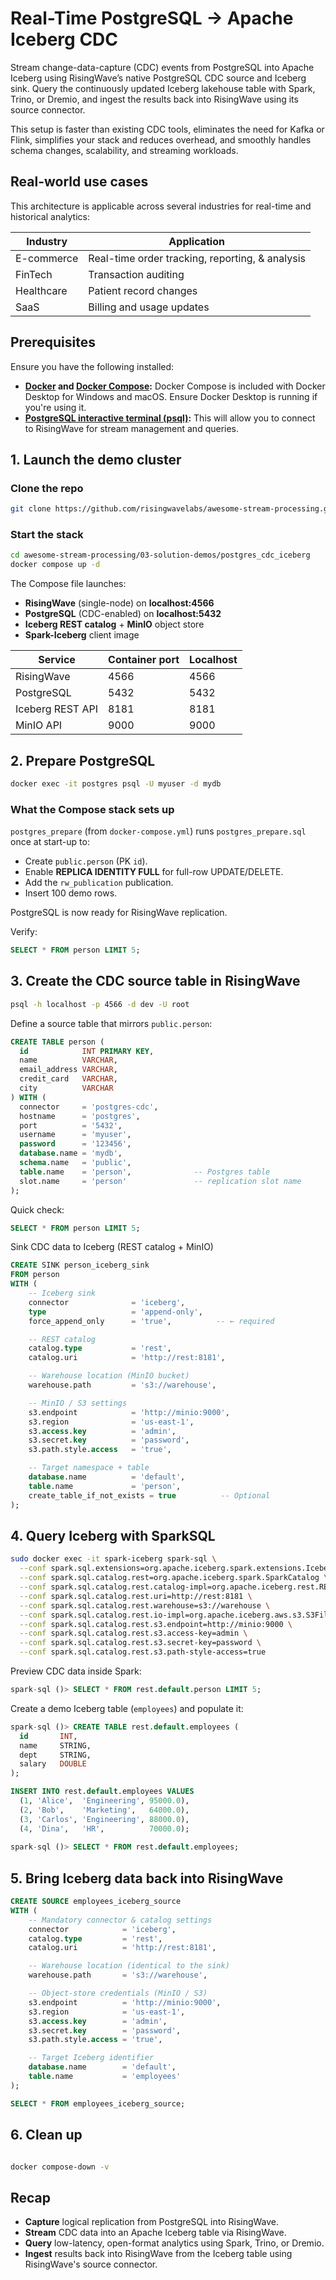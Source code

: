 # Real-Time PostgreSQL → Apache Iceberg CDC

Stream change-data-capture (CDC) events from PostgreSQL into Apache Iceberg using RisingWave’s native PostgreSQL CDC source and Iceberg sink. Query the continuously updated Iceberg lakehouse table with Spark, Trino, or Dremio, and ingest the results back into RisingWave using its source connector.

This setup is faster than existing CDC tools, eliminates the need for Kafka or Flink, simplifies your stack and reduces overhead, and smoothly handles schema changes, scalability, and streaming workloads.
## Real-world use cases
This architecture is applicable across several industries for real-time and historical analytics:

| Industry | Application |
| --- | --- |
| E-commerce | Real-time order tracking, reporting, & analysis |
| FinTech | Transaction auditing |
| Healthcare | Patient record changes |
| SaaS | Billing and usage updates |

## **Prerequisites**

Ensure you have the following installed:

- **[Docker](https://docs.docker.com/get-docker/) and [Docker Compose](https://docs.docker.com/compose/install/):** Docker Compose is included with Docker Desktop for Windows and macOS. Ensure Docker Desktop is running if you're using it.
- **[PostgreSQL interactive terminal (psql)](https://www.postgresql.org/download/):** This will allow you to connect to RisingWave for stream management and queries.

## 1. Launch the demo cluster

### Clone the repo

```bash
git clone https://github.com/risingwavelabs/awesome-stream-processing.git
```

### Start the stack

```bash
cd awesome-stream-processing/03-solution-demos/postgres_cdc_iceberg
docker compose up -d
```

The Compose file launches:

- **RisingWave** (single-node) on **localhost:4566**
- **PostgreSQL** (CDC-enabled) on **localhost:5432**
- **Iceberg REST catalog** + **MinIO** object store
- **Spark-Iceberg** client image

| Service | Container port | Localhost |
| --- | --- | --- |
| RisingWave | 4566 | 4566 |
| PostgreSQL | 5432 | 5432 |
| Iceberg REST API | 8181 | 8181 |
| MinIO API | 9000 | 9000 |

## 2. Prepare PostgreSQL

```bash
docker exec -it postgres psql -U myuser -d mydb
```

### What the Compose stack sets up

`postgres_prepare` (from `docker-compose.yml`) runs `postgres_prepare.sql` once at start-up to:

- Create `public.person` (PK `id`).
- Enable **REPLICA IDENTITY FULL** for full-row UPDATE/DELETE.
- Add the `rw_publication` publication.
- Insert 100 demo rows.

PostgreSQL is now ready for RisingWave replication.

Verify:

```sql
SELECT * FROM person LIMIT 5;
```

## 3. Create the CDC source table in RisingWave

```bash
psql -h localhost -p 4566 -d dev -U root
```

Define a source table that mirrors `public.person`:

```sql
CREATE TABLE person (
  id            INT PRIMARY KEY,
  name          VARCHAR,
  email_address VARCHAR,
  credit_card   VARCHAR,
  city          VARCHAR
) WITH (
  connector     = 'postgres-cdc',
  hostname      = 'postgres',
  port          = '5432',
  username      = 'myuser',
  password      = '123456',
  database.name = 'mydb',
  schema.name   = 'public',
  table.name    = 'person',              -- Postgres table
  slot.name     = 'person'               -- replication slot name
);

```

Quick check:

```sql
SELECT * FROM person LIMIT 5;
```

Sink CDC data to Iceberg (REST catalog + MinIO)

```sql
CREATE SINK person_iceberg_sink
FROM person
WITH (
    -- Iceberg sink
    connector              = 'iceberg',
    type                   = 'append-only',
    force_append_only      = 'true',          -- ← required

    -- REST catalog
    catalog.type           = 'rest',
    catalog.uri            = 'http://rest:8181',

    -- Warehouse location (MinIO bucket)
    warehouse.path         = 's3://warehouse',

    -- MinIO / S3 settings
    s3.endpoint            = 'http://minio:9000',
    s3.region              = 'us-east-1',
    s3.access.key          = 'admin',
    s3.secret.key          = 'password',
    s3.path.style.access   = 'true',

    -- Target namespace + table
    database.name          = 'default',
    table.name             = 'person',
    create_table_if_not_exists = true          -- Optional
);
```

## 4. Query Iceberg with SparkSQL

```bash
sudo docker exec -it spark-iceberg spark-sql \
  --conf spark.sql.extensions=org.apache.iceberg.spark.extensions.IcebergSparkSessionExtensions \
  --conf spark.sql.catalog.rest=org.apache.iceberg.spark.SparkCatalog \
  --conf spark.sql.catalog.rest.catalog-impl=org.apache.iceberg.rest.RESTCatalog \
  --conf spark.sql.catalog.rest.uri=http://rest:8181 \
  --conf spark.sql.catalog.rest.warehouse=s3://warehouse \
  --conf spark.sql.catalog.rest.io-impl=org.apache.iceberg.aws.s3.S3FileIO \
  --conf spark.sql.catalog.rest.s3.endpoint=http://minio:9000 \
  --conf spark.sql.catalog.rest.s3.access-key=admin \
  --conf spark.sql.catalog.rest.s3.secret-key=password \
  --conf spark.sql.catalog.rest.s3.path-style-access=true
```

Preview CDC data inside Spark:

```sql
spark-sql ()> SELECT * FROM rest.default.person LIMIT 5;
```

Create a demo Iceberg table (`employees`) and populate it:

```sql
spark-sql ()> CREATE TABLE rest.default.employees (
  id       INT,
  name     STRING,
  dept     STRING,
  salary   DOUBLE
);

INSERT INTO rest.default.employees VALUES
  (1, 'Alice',  'Engineering', 95000.0),
  (2, 'Bob',    'Marketing',   64000.0),
  (3, 'Carlos', 'Engineering', 88000.0),
  (4, 'Dina',   'HR',          70000.0);
  
spark-sql ()> SELECT * FROM rest.default.employees;
```

## 5. Bring Iceberg data back into RisingWave

```sql
CREATE SOURCE employees_iceberg_source
WITH (
    -- Mandatory connector & catalog settings
    connector            = 'iceberg',
    catalog.type         = 'rest',
    catalog.uri          = 'http://rest:8181',

    -- Warehouse location (identical to the sink)
    warehouse.path       = 's3://warehouse',

    -- Object-store credentials (MinIO / S3)
    s3.endpoint          = 'http://minio:9000',
    s3.region            = 'us-east-1',
    s3.access.key        = 'admin',
    s3.secret.key        = 'password',
    s3.path.style.access = 'true',

    -- Target Iceberg identifier
    database.name        = 'default',
    table.name           = 'employees'
);

SELECT * FROM employees_iceberg_source;

```

## **6. Clean up**

```bash

docker compose-down -v
```

## Recap

- **Capture** logical replication from PostgreSQL into RisingWave.
- **Stream** CDC data into an Apache Iceberg table via RisingWave.
- **Query** low-latency, open-format analytics using Spark, Trino, or Dremio.
- **Ingest** results back into RisingWave from the Iceberg table using RisingWave's source connector.
